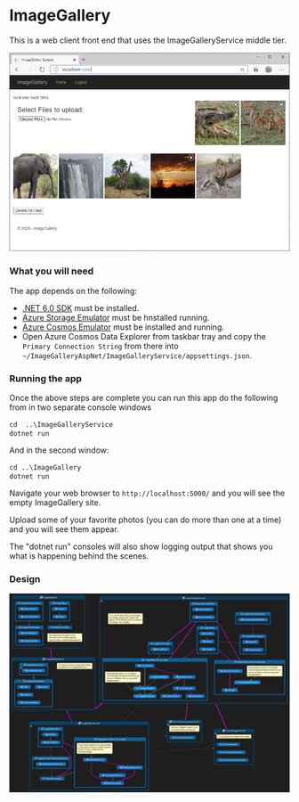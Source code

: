# ImageGallery

This is a web client front end that uses the ImageGalleryService middle tier.

![screenshot](screenshot.png)

### What you will need

The app depends on the following:

- [.NET 6.0 SDK](https://dotnet.microsoft.com/download/dotnet) must be installed.
- [Azure Storage Emulator](https://docs.microsoft.com/en-us/azure/storage/common/storage-use-emulator) must be hnstalled running.
- [Azure Cosmos Emulator](https://docs.microsoft.com/en-us/azure/cosmos-db/local-emulator?tabs=cli%2Cssl-netstd21) must be installed and running.
- Open Azure Cosmos Data Explorer from taskbar tray and copy the `Primary Connection String` from there into `~/ImageGalleryAspNet/ImageGalleryService/appsettings.json`.

### Running the app

Once the above steps are complete you can run this app do the following from in two separate console windows

```shell
cd  ..\ImageGalleryService
dotnet run
```

And in the second window:

```shell
cd ..\ImageGallery
dotnet run
```

Navigate your web browser to `http://localhost:5000/` and you will see the empty ImageGallery site.

Upload some of your favorite photos (you can do more than one at a time) and you will see them appear.

The "dotnet run" consoles will also show logging output that shows you what is happening behind the scenes.

### Design

![design](design.png)